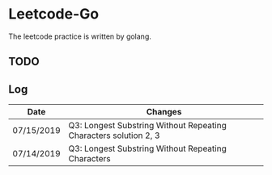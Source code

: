 # Leetcode-Go

The leetcode practice is written by golang.

## TODO

## Log

|   Date   | Changes |
|----------|----------------------------|
|07/15/2019| Q3: Longest Substring Without Repeating Characters solution 2, 3|
|07/14/2019| Q3: Longest Substring Without Repeating Characters|
